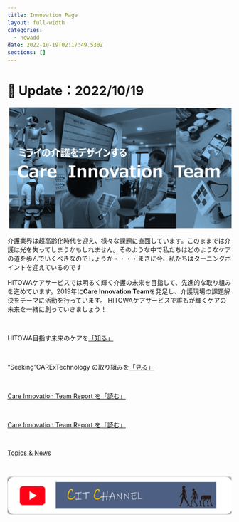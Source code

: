 ```yaml
---
title: Innovation Page
layout: full-width
categories:
  - newadd
date: 2022-10-19T02:17:49.530Z
sections: []
---
```

<h1 class="black-600 text-right text-xs"> 🔄 Update：2022/10/19</h1>

![](/images/hi1.png)

介護業界は超高齢化時代を迎え、様々な課題に直面しています。このままでは介護は光を失ってしまうかもしれません。そのような中で私たちはどのようなケアの道を歩んでいくべきなのでしょうか・・・・まさに今、私たちはターニングポイントを迎えているのです

HITOWAケアサービスでは明るく輝く介護の未来を目指して、先進的な取り組みを進めています。2019年に**Care Innovation Team**を発足し、介護現場の課題解決をテーマに活動を行っています。 HITOWAケアサービスで誰もが輝くケアの未来を一緒に創っていきましょう！

<br>

<div class=" bg-blue-800 text-center bg-opacity-100 p-2 w-full h-full">

<span class="text-xs text-center text-white   font-bold ">HITOWA目指す未来のケアを</span><span class="text-xs text-yellow-300 text-base font-bold">[「知る」](「知る」)</span></div><br>

<div class="bg-blue-800 text-center bg-opacity-100 p-2 w-full h-full">

<span class="text-xs text-center text-white  text-base font-bold">“Seeking”CARExTechnology の取り組みを<span class="text-yellow-300 text-base font-bold">[「見る」](「見る」)</span></div><br>

<div class="bg-blue-800 text-center bg-opacity-100 p-2 w-full h-full">

<span class="text-xs text-center text-white text-center text-base font-bold"><a href="https://www.google.com">Care Innovation Team Report を</span><a href="https://www.google.com"><span class="text-yellow-300 text-base font-bold">「読む」</span></div><br>





<div class="bg-blue-800 text-center bg-opacity-100 p-2 w-full h-full">

<span class="text-xs  text-center text-white text-center text-base font-bold">Care Innovation Team Report を<a href="https://www.google.com">「読む」</a>[](https://www.google.com)</span></div><br>

<div class="bg-blue-400 text-center bg-opacity-100 p-2 w-full h-full">

<span class="text-xs  text-center text-white  text-base font-bold"><a href="https://www.google.com">Topics & News</a></span></div><br>







<img src="/images/1589353709.png"></img>